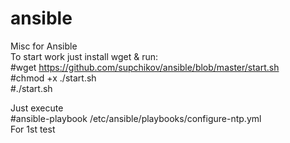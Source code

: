 # ansible

Misc for Ansible <br />
To start work just install wget & run: <br />
#wget https://github.com/supchikov/ansible/blob/master/start.sh <br />
#chmod +x ./start.sh <br />
#./start.sh <br />

Just execute <br /> 
#ansible-playbook /etc/ansible/playbooks/configure-ntp.yml <br />
For 1st test <br />

